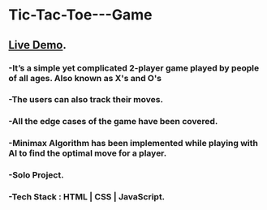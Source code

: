 # Tic-Tac-Toe---Game
## [Live Demo](https://earnest-pie-959f9d.netlify.app/).
### -It’s a simple yet complicated 2-player game played by people of all ages. Also known as X's and O's
### -The users can also track their moves.
### -All the edge cases of the game have been covered.
### -Minimax Algorithm has been implemented while playing with AI to find the optimal move for a player.
### -Solo Project.
### -Tech Stack : HTML | CSS | JavaScript.
